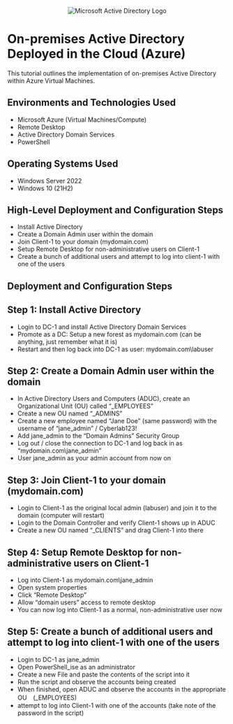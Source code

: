 <p align="center">
<img src="https://i.imgur.com/pU5A58S.png" alt="Microsoft Active Directory Logo"/>
</p>

<h1>On-premises Active Directory Deployed in the Cloud (Azure)</h1>
This tutorial outlines the implementation of on-premises Active Directory within Azure Virtual Machines.<br />

<h2>Environments and Technologies Used</h2>

- Microsoft Azure (Virtual Machines/Compute)
- Remote Desktop
- Active Directory Domain Services
- PowerShell

<h2>Operating Systems Used </h2>

- Windows Server 2022
- Windows 10 (21H2)

<h2>High-Level Deployment and Configuration Steps</h2>

- Install Active Directory
- Create a Domain Admin user within the domain
- Join Client-1 to your domain (mydomain.com)
- Setup Remote Desktop for non-administrative users on Client-1
- Create a bunch of additional users and attempt to log into client-1 with one of the users

<h2>Deployment and Configuration Steps</h2>

Step 1: Install Active Directory
-
 - Login to DC-1 and install Active Directory Domain Services
 - Promote as a DC: Setup a new forest as mydomain.com (can be anything, just remember what it is)
 - Restart and then log back into DC-1 as user: mydomain.com\labuser

Step 2: Create a Domain Admin user within the domain
-
 - In Active Directory Users and Computers (ADUC), create an Organizational Unit (OU) called “_EMPLOYEES”
 - Create a new OU named “_ADMINS”
 - Create a new employee named “Jane Doe” (same password) with the username of “jane_admin” / Cyberlab123!
 - Add jane_admin to the “Domain Admins” Security Group
 - Log out / close the connection to DC-1 and log back in as “mydomain.com\jane_admin”
 - User jane_admin as your admin account from now on

Step 3: Join Client-1 to your domain (mydomain.com)
-
 - Login to Client-1 as the original local admin (labuser) and join it to the domain (computer will restart)
 - Login to the Domain Controller and verify Client-1 shows up in ADUC
 - Create a new OU named “_CLIENTS” and drag Client-1 into there

Step 4: Setup Remote Desktop for non-administrative users on Client-1
-
 - Log into Client-1 as mydomain.com\jane_admin
 - Open system properties
 - Click “Remote Desktop”
 - Allow “domain users” access to remote desktop
 - You can now log into Client-1 as a normal, non-administrative user now

Step 5: Create a bunch of additional users and attempt to log into client-1 with one of the users
-
 - Login to DC-1 as jane_admin
 - Open PowerShell_ise as an administrator
 - Create a new File and paste the contents of the script into it
 - Run the script and observe the accounts being created
 - When finished, open ADUC and observe the accounts in the appropriate OU　(_EMPLOYEES)
 - attempt to log into Client-1 with one of the accounts (take note of the password in the script)
